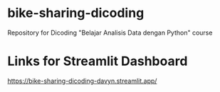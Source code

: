 # bike-sharing-dicoding
Repository for Dicoding "Belajar Analisis Data dengan Python" course

# Links for Streamlit Dashboard
https://bike-sharing-dicoding-davyn.streamlit.app/
